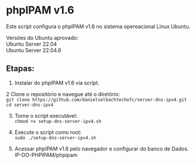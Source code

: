 # phpIPAM v1.6
Este script configura o phpIPAM v1.6 no sistema opereacional Linux Ubuntu.

Versões do Ubuntu aprovado: </br>
Ubuntu Server 22.04</br>
Ubuntu Server 22.04.6</br>

## Etapas:

1. Instalar do phpIPAM v1.6 via script.</br>

2 Clone o repositório e navegue até o diretório:</br>
`git clone https://github.com/danielselbachtechofc/server-dns-ipv4.git`
`cd server-dns-ipv4`

3. Torne o script executável:</br>
`chmod +x setup-dns-server-ipv4.sh`

4. Execute o script como root:</br>
`sudo ./setup-dns-server-ipv4.sh`

5. Acessar phpIPAM v1.6 pelo navegador e configurar do banco de Dados.</br>
IP-DO-PHPIPAM/phpipam</br>
